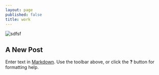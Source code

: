 ```yaml
---
layout: page
published: false
title: work
---
```

![sdfsf]({{site.baseurl}}/media/3pt.gif)
## A New Post

Enter text in [Markdown](http://daringfireball.net/projects/markdown/). Use the toolbar above, or click the **?** button for formatting help.
